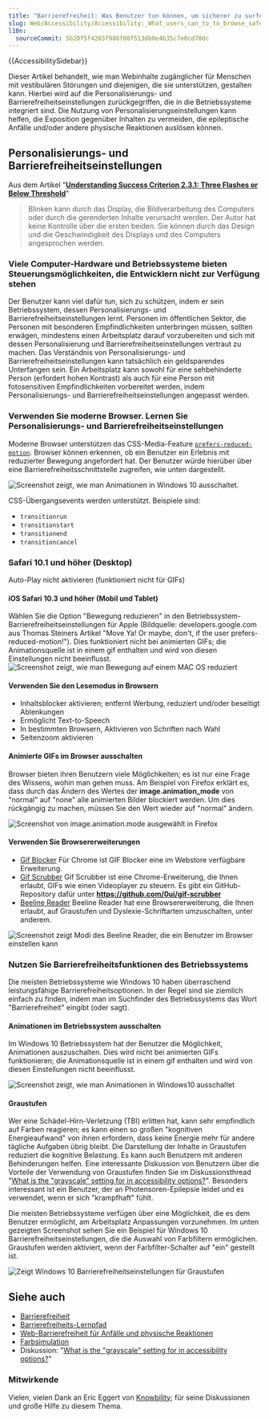 ```yaml
---
title: "Barrierefreiheit: Was Benutzer tun können, um sicherer zu surfen"
slug: Web/Accessibility/Accessibility:_What_users_can_to_to_browse_safely
l10n:
  sourceCommit: 5b20f5f4265f988f80f513db0e4b35c7e0cd70dc
---
```


{{AccessibilitySidebar}}

Dieser Artikel behandelt, wie man Webinhalte zugänglicher für Menschen mit vestibulären Störungen und diejenigen, die sie unterstützen, gestalten kann. Hierbei wird auf die Personalisierungs- und Barrierefreiheitseinstellungen zurückgegriffen, die in die Betriebssysteme integriert sind. Die Nutzung von Personalisierungseinstellungen kann helfen, die Exposition gegenüber Inhalten zu vermeiden, die epileptische Anfälle und/oder andere physische Reaktionen auslösen können.

## Personalisierungs- und Barrierefreiheitseinstellungen

Aus dem Artikel "**[Understanding Success Criterion 2.3.1: Three Flashes or Below Threshold](https://www.w3.org/WAI/WCAG21/Understanding/three-flashes-or-below-threshold.html)**"

> Blinken kann durch das Display, die Bildverarbeitung des Computers oder durch die gerenderten Inhalte verursacht werden. Der Autor hat keine Kontrolle über die ersten beiden. Sie können durch das Design und die Geschwindigkeit des Displays und des Computers angesprochen werden.

### Viele Computer-Hardware und Betriebssysteme bieten Steuerungsmöglichkeiten, die Entwicklern nicht zur Verfügung stehen

Der Benutzer kann viel dafür tun, sich zu schützen, indem er sein Betriebssystem, dessen Personalisierungs- und Barrierefreiheitseinstellungen lernt. Personen im öffentlichen Sektor, die Personen mit besonderen Empfindlichkeiten unterbringen müssen, sollten erwägen, mindestens einen Arbeitsplatz darauf vorzubereiten und sich mit dessen Personalisierung und Barrierefreiheitseinstellungen vertraut zu machen. Das Verständnis von Personalisierungs- und Barrierefreiheitseinstellungen kann tatsächlich ein geldsparendes Unterfangen sein. Ein Arbeitsplatz kann sowohl für eine sehbehinderte Person (erfordert hohen Kontrast) als auch für eine Person mit fotosensitiven Empfindlichkeiten vorbereitet werden, indem Personalisierungs- und Barrierefreiheitseinstellungen angepasst werden.

### Verwenden Sie moderne Browser. Lernen Sie Personalisierungs- und Barrierefreiheitseinstellungen

Moderne Browser unterstützen das CSS-Media-Feature [`prefers-reduced-motion`](/de/docs/Web/CSS/@media/prefers-reduced-motion). Browser können erkennen, ob ein Benutzer ein Erlebnis mit reduzierter Bewegung angefordert hat. Der Benutzer würde hierüber über eine Barrierefreiheitsschnittstelle zugreifen, wie unten dargestellt.

![Screenshot zeigt, wie man Animationen in Windows 10 ausschaltet.](android-remove-animations.png)

CSS-Übergangsevents werden unterstützt. Beispiele sind:

- `transitionrun`
- `transitionstart`
- `transitionend`
- `transitioncancel`

### Safari 10.1 und höher (Desktop)

Auto-Play nicht aktivieren (funktioniert nicht für GIFs)

#### iOS Safari 10.3 und höher (Mobil und Tablet)

Wählen Sie die Option "Bewegung reduzieren" in den Betriebssystem-Barrierefreiheitseinstellungen für Apple (Bildquelle: developers.google.com aus Thomas Steiners Artikel "Move Ya! Or maybe, don't, if the user prefers-reduced-motion!"). Dies funktioniert nicht bei animierten GIFs; die Animationsquelle ist in einem gif enthalten und wird von diesen Einstellungen nicht beeinflusst.![Screenshot zeigt, wie man Bewegung auf einem MAC OS reduziert](macos-reduce-motion.png)

#### Verwenden Sie den Lesemodus in Browsern

- Inhaltsblocker aktivieren; entfernt Werbung, reduziert und/oder beseitigt Ablenkungen
- Ermöglicht Text-to-Speech
- In bestimmten Browsern, Aktivieren von Schriften nach Wahl
- Seitenzoom aktivieren

#### Animierte GIFs im Browser ausschalten

Browser bieten ihren Benutzern viele Möglichkeiten; es ist nur eine Frage des Wissens, wohin man gehen muss. Am Beispiel von Firefox erklärt es, dass durch das Ändern des Wertes der **image.animation_mode** von "normal" auf "none" alle animierten Bilder blockiert werden. Um dies rückgängig zu machen, müssen Sie den Wert wieder auf "normal" ändern.

![Screenshot von image.animation.mode ausgewählt in Firefox](image_animation_mode.png)

#### Verwenden Sie Browsererweiterungen

- [Gif Blocker](https://chromewebstore.google.com/detail/gif-blocker/ahkidgegbmbnggcnmejhobepkaphkfhl?hl=en) Für Chrome ist GIF Blocker eine im Webstore verfügbare Erweiterung.
- [Gif Scrubber](https://chromewebstore.google.com/detail/gif-scrubber/gbdacbnhlfdlllckelpdkgeklfjfgcmp?hl=en) Gif Scrubber ist eine Chrome-Erweiterung, die Ihnen erlaubt, GIFs wie einen Videoplayer zu steuern. Es gibt ein GitHub-Repository dafür unter **<https://github.com/0ui/gif-scrubber>**
- [Beeline Reader](https://www.beelinereader.com/) Beeline Reader hat eine Browsererweiterung, die Ihnen erlaubt, auf Graustufen und Dyslexie-Schriftarten umzuschalten, unter anderem.

![Screenshot zeigt Modi des Beeline Reader, die ein Benutzer im Browser einstellen kann](beelinereader.png)

### Nutzen Sie Barrierefreiheitsfunktionen des Betriebssystems

Die meisten Betriebssysteme wie Windows 10 haben überraschend leistungsfähige Barrierefreiheitsoptionen. In der Regel sind sie ziemlich einfach zu finden, indem man im Suchfinder des Betriebssystems das Wort "Barrierefreiheit" eingibt (oder sagt).

#### Animationen im Betriebssystem ausschalten

Im Windows 10 Betriebssystem hat der Benutzer die Möglichkeit, Animationen auszuschalten. Dies wird nicht bei animierten GIFs funktionieren; die Animationsquelle ist in einem gif enthalten und wird von diesen Einstellungen nicht beeinflusst.

![Screenshot zeigt, wie man Animationen in Windows10 ausschaltet](turnoffanimationsinwindows.png)

#### Graustufen

Wer eine Schädel-Hirn-Verletzung (TBI) erlitten hat, kann sehr empfindlich auf Farben reagieren; es kann einen so großen "kognitiven Energieaufwand" von ihnen erfordern, dass keine Energie mehr für andere tägliche Aufgaben übrig bleibt. Die Darstellung der Inhalte in Graustufen reduziert die kognitive Belastung. Es kann auch Benutzern mit anderen Behinderungen helfen. Eine interessante Diskussion von Benutzern über die Vorteile der Verwendung von Graustufen finden Sie im Diskussionsthread "[What is the "grayscale" setting for in accessibility options?](https://ask.metafilter.com/312049/What-is-the-grayscale-setting-for-in-accessibility-options)". Besonders interessant ist ein Benutzer, der an Photensoren-Epilepsie leidet und es verwendet, wenn er sich "krampfhaft" fühlt.

Die meisten Betriebssysteme verfügen über eine Möglichkeit, die es dem Benutzer ermöglicht, am Arbeitsplatz Anpassungen vorzunehmen. Im unten gezeigten Screenshot sehen Sie ein Beispiel für Windows 10 Barrierefreiheitseinstellungen, die die Auswahl von Farbfiltern ermöglichen. Graustufen werden aktiviert, wenn der Farbfilter-Schalter auf "ein" gestellt ist.

![Zeigt Windows 10 Barrierefreiheitseinstellungen für Graustufen](colorfiltersgrayscaleinwindows.png)

## Siehe auch

- [Barrierefreiheit](/de/docs/Web/Accessibility)
- [Barrierefreiheits-Lernpfad](/de/docs/Learn_web_development/Core/Accessibility)
- [Web-Barrierefreiheit für Anfälle und physische Reaktionen](/de/docs/Web/Accessibility/Seizure_disorders)
- [Farbsimulation](https://firefox-source-docs.mozilla.org/devtools-user/accessibility_inspector/simulation/index.html)
- Diskussion: "[What is the "grayscale" setting for in accessibility options?](https://ask.metafilter.com/312049/What-is-the-grayscale-setting-for-in-accessibility-options)"

### Mitwirkende

Vielen, vielen Dank an Eric Eggert von [Knowbility;](https://knowbility.org/) für seine Diskussionen und große Hilfe zu diesem Thema.
